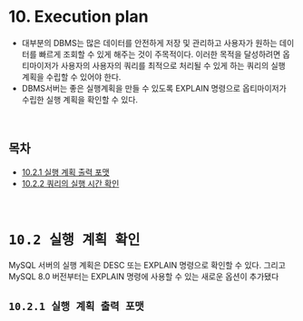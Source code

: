 # 10. Execution plan

- 대부분의 DBMS는 많은 데이터를 안전하게 저장 및 관리하고 사용자가 원하는 데이터를 빠르게 조회할 수 있게 해주는 것이 주목적이다. 이러한 목적을 달성하려면 옵티마이저가 사용자의 사용자의 쿼리를 최적으로 처리될 수 있게 하는 쿼리의 실행 계획을 수립할 수 있어야 한다.
- DBMS서버는 좋은 실행계획을 만들 수 있도록 EXPLAIN 명령으로 옵티마이저가 수립한 실행 계획을 확인할 수 있다.

<br/>

## **목차**
- [10.2.1 실행 계획 출력 포맷](#1)
- [10.2.2 쿼리의 실행 시간 확인](#2)

<br/>

# **`10.2 실행 계획 확인`**
MySQL 서버의 실행 계획은 DESC 또는 EXPLAIN 명령으로 확인할 수 있다. 그리고 MySQL 8.0 버전부터는 EXPLAIN 명령에 사용할 수 있는 새로운 옵션이 추가됐다

## **`10.2.1 실행 계획 출력 포맷`**<a id="1"></a>
